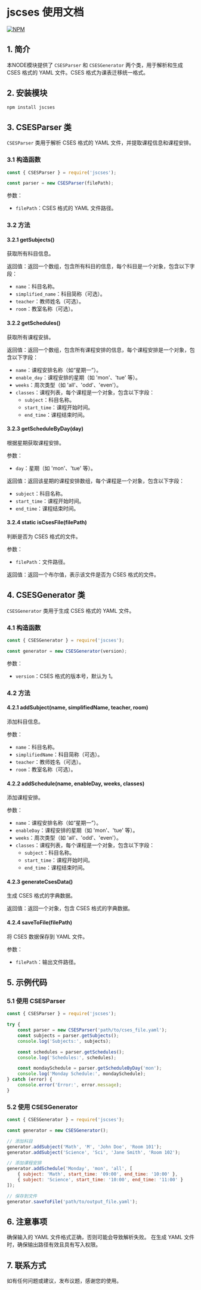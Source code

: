 # jscses 使用文档

[![NPM](https://nodei.co/npm/jscses.png)](https://nodei.co/npm/jscses/)

## 1. 简介

本NODE模块提供了 `CSESParser` 和 `CSESGenerator` 两个类，用于解析和生成 CSES 格式的 YAML 文件。CSES 格式为课表迁移统一格式。

## 2. 安装模块

```bash
npm install jscses
```

## 3. CSESParser 类

`CSESParser` 类用于解析 CSES 格式的 YAML 文件，并提取课程信息和课程安排。

### 3.1 构造函数

```javascript
const { CSESParser } = require('jscses');

const parser = new CSESParser(filePath);
```

参数：
- `filePath`：CSES 格式的 YAML 文件路径。

### 3.2 方法

#### 3.2.1 getSubjects()

获取所有科目信息。

返回值：返回一个数组，包含所有科目的信息，每个科目是一个对象，包含以下字段：
- `name`：科目名称。
- `simplified_name`：科目简称（可选）。
- `teacher`：教师姓名（可选）。
- `room`：教室名称（可选）。

#### 3.2.2 getSchedules()

获取所有课程安排。

返回值：返回一个数组，包含所有课程安排的信息，每个课程安排是一个对象，包含以下字段：
- `name`：课程安排名称（如“星期一”）。
- `enable_day`：课程安排的星期（如 'mon'、'tue' 等）。
- `weeks`：周次类型（如 'all'、'odd'、'even'）。
- `classes`：课程列表，每个课程是一个对象，包含以下字段：
  - `subject`：科目名称。
  - `start_time`：课程开始时间。
  - `end_time`：课程结束时间。

#### 3.2.3 getScheduleByDay(day)

根据星期获取课程安排。

参数：
- `day`：星期（如 'mon'、'tue' 等）。

返回值：返回该星期的课程安排数组，每个课程是一个对象，包含以下字段：
- `subject`：科目名称。
- `start_time`：课程开始时间。
- `end_time`：课程结束时间。

#### 3.2.4 static isCsesFile(filePath)

判断是否为 CSES 格式的文件。

参数：
- `filePath`：文件路径。

返回值：返回一个布尔值，表示该文件是否为 CSES 格式的文件。

## 4. CSESGenerator 类

`CSESGenerator` 类用于生成 CSES 格式的 YAML 文件。

### 4.1 构造函数

```javascript
const { CSESGenerator } = require('jscses');

const generator = new CSESGenerator(version);
```

参数：
- `version`：CSES 格式的版本号，默认为 1。

### 4.2 方法

#### 4.2.1 addSubject(name, simplifiedName, teacher, room)

添加科目信息。

参数：
- `name`：科目名称。
- `simplifiedName`：科目简称（可选）。
- `teacher`：教师姓名（可选）。
- `room`：教室名称（可选）。

#### 4.2.2 addSchedule(name, enableDay, weeks, classes)

添加课程安排。

参数：
- `name`：课程安排名称（如“星期一”）。
- `enableDay`：课程安排的星期（如 'mon'、'tue' 等）。
- `weeks`：周次类型（如 'all'、'odd'、'even'）。
- `classes`：课程列表，每个课程是一个对象，包含以下字段：
  - `subject`：科目名称。
  - `start_time`：课程开始时间。
  - `end_time`：课程结束时间。

#### 4.2.3 generateCsesData()

生成 CSES 格式的字典数据。

返回值：返回一个对象，包含 CSES 格式的字典数据。

#### 4.2.4 saveToFile(filePath)

将 CSES 数据保存到 YAML 文件。

参数：
- `filePath`：输出文件路径。

## 5. 示例代码

### 5.1 使用 CSESParser

```javascript
const { CSESParser } = require('jscses');

try {
    const parser = new CSESParser('path/to/cses_file.yaml');
    const subjects = parser.getSubjects();
    console.log('Subjects:', subjects);

    const schedules = parser.getSchedules();
    console.log('Schedules:', schedules);

    const mondaySchedule = parser.getScheduleByDay('mon');
    console.log('Monday Schedule:', mondaySchedule);
} catch (error) {
    console.error('Error:', error.message);
}
```

### 5.2 使用 CSESGenerator

```javascript
const { CSESGenerator } = require('jscses');

const generator = new CSESGenerator();

// 添加科目
generator.addSubject('Math', 'M', 'John Doe', 'Room 101');
generator.addSubject('Science', 'Sci', 'Jane Smith', 'Room 102');

// 添加课程安排
generator.addSchedule('Monday', 'mon', 'all', [
    { subject: 'Math', start_time: '09:00', end_time: '10:00' },
    { subject: 'Science', start_time: '10:00', end_time: '11:00' }
]);

// 保存到文件
generator.saveToFile('path/to/output_file.yaml');
```

## 6. 注意事项

确保输入的 YAML 文件格式正确，否则可能会导致解析失败。
在生成 YAML 文件时，确保输出路径有效且具有写入权限。

## 7. 联系方式

如有任何问题或建议，发布议题，感谢您的使用。
